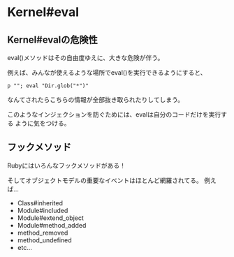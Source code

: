 # Kernel#eval

## Kernel#evalの危険性

eval()メソッドはその自由度ゆえに、大きな危険が伴う。

例えば、みんなが使えるような場所でeval()を実行できるようにすると、

```
p ""; eval "Dir.glob("*")"
```

なんてされたらこちらの情報が全部抜き取られたりしてしまう。

このようなインジェクションを防ぐためには、evalは自分のコードだけを実行する
ように気をつける。


## フックメソッド

Rubyにはいろんなフックメソッドがある！

そしてオブジェクトモデルの重要なイベントはほとんど網羅されてる。
例えば...

* Class#inherited
* Module#included
* Module#extend_object
* Module#method_added
* method_removed
* method_undefined
* etc...
